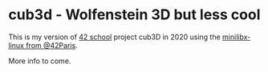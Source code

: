 # cub3d - Wolfenstein 3D but less cool
This is my version of [42 school](https://www.42.fr/) project cub3D in 2020 using the [minilibx-linux from @42Paris](https://github.com/42Paris/minilibx-linux).

More info to come.

